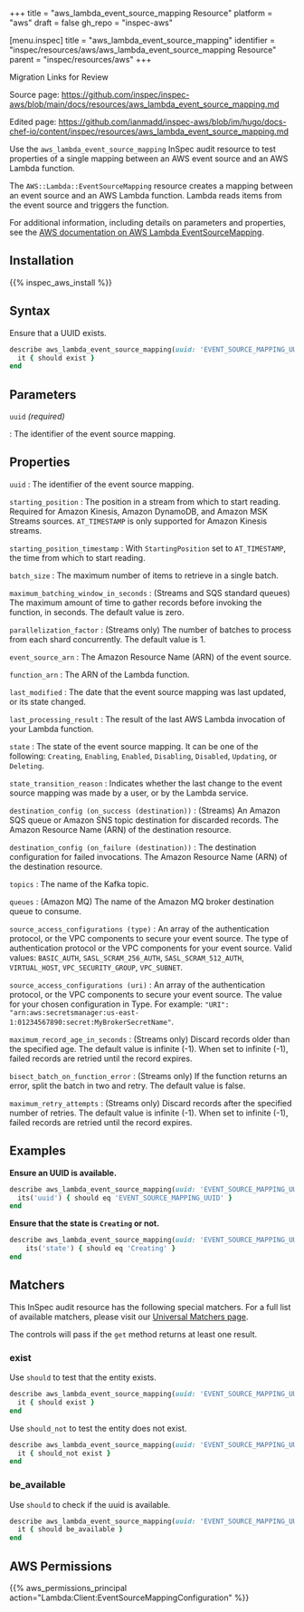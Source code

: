 +++
title = "aws_lambda_event_source_mapping Resource"
platform = "aws"
draft = false
gh_repo = "inspec-aws"

[menu.inspec]
title = "aws_lambda_event_source_mapping"
identifier = "inspec/resources/aws/aws_lambda_event_source_mapping Resource"
parent = "inspec/resources/aws"
+++

<div class="admonition-note">
<p class="admonition-note-title">Migration Links for Review</p>
<div class="admonition-note-text">
<p>Source page: <a href="https://github.com/inspec/inspec-aws/blob/main/docs/resources/aws_lambda_event_source_mapping.md">https://github.com/inspec/inspec-aws/blob/main/docs/resources/aws_lambda_event_source_mapping.md</a></p>
<p>Edited page: <a href="https://github.com/ianmadd/inspec-aws/blob/im/hugo/docs-chef-io/content/inspec/resources/aws_lambda_event_source_mapping.md">https://github.com/ianmadd/inspec-aws/blob/im/hugo/docs-chef-io/content/inspec/resources/aws_lambda_event_source_mapping.md</a></p>
</div>
</div>


Use the `aws_lambda_event_source_mapping` InSpec audit resource to test properties of a single mapping between an AWS event source and an AWS Lambda function.

The `AWS::Lambda::EventSourceMapping` resource creates a mapping between an event source and an AWS Lambda function. Lambda reads items from the event source and triggers the function.

For additional information, including details on parameters and properties, see the [AWS documentation on AWS Lambda EventSourceMapping](https://docs.aws.amazon.com/AWSCloudFormation/latest/UserGuide/aws-resource-lambda-eventsourcemapping.html).

## Installation

{{% inspec_aws_install %}}

## Syntax

Ensure that a UUID exists.

```ruby
describe aws_lambda_event_source_mapping(uuid: 'EVENT_SOURCE_MAPPING_UUID') do
  it { should exist }
end
```

## Parameters

`uuid` _(required)_

: The identifier of the event source mapping.

## Properties

`uuid`
: The identifier of the event source mapping.

`starting_position`
: The position in a stream from which to start reading. Required for Amazon Kinesis, Amazon DynamoDB, and Amazon MSK Streams sources. `AT_TIMESTAMP` is only supported for Amazon Kinesis streams.

`starting_position_timestamp`
: With `StartingPosition` set to `AT_TIMESTAMP`, the time from which to start reading.

`batch_size`
: The maximum number of items to retrieve in a single batch.

`maximum_batching_window_in_seconds`
: (Streams and SQS standard queues) The maximum amount of time to gather records before invoking the function, in seconds. The default value is zero.

`parallelization_factor`
: (Streams only) The number of batches to process from each shard concurrently. The default value is 1.

`event_source_arn`
: The Amazon Resource Name (ARN) of the event source.

`function_arn`
: The ARN of the Lambda function.

`last_modified`
: The date that the event source mapping was last updated, or its state changed.

`last_processing_result`
: The result of the last AWS Lambda invocation of your Lambda function.

`state`
: The state of the event source mapping. It can be one of the following: `Creating`, `Enabling`, `Enabled`, `Disabling`, `Disabled`, `Updating`, or `Deleting`.

`state_transition_reason`
: Indicates whether the last change to the event source mapping was made by a user, or by the Lambda service.

`destination_config (on_success (destination))`
: (Streams) An Amazon SQS queue or Amazon SNS topic destination for discarded records. The Amazon Resource Name (ARN) of the destination resource.

`destination_config (on_failure (destination))`
: The destination configuration for failed invocations. The Amazon Resource Name (ARN) of the destination resource.

`topics`
: The name of the Kafka topic.

`queues`
: (Amazon MQ) The name of the Amazon MQ broker destination queue to consume.

`source_access_configurations (type)`
: An array of the authentication protocol, or the VPC components to secure your event source. The type of authentication protocol or the VPC components for your event source. Valid values: `BASIC_AUTH`, `SASL_SCRAM_256_AUTH`, `SASL_SCRAM_512_AUTH`, `VIRTUAL_HOST`, `VPC_SECURITY_GROUP`, `VPC_SUBNET`.

`source_access_configurations (uri)`
: An array of the authentication protocol, or the VPC components to secure your event source. The value for your chosen configuration in Type. For example: `"URI": "arn:aws:secretsmanager:us-east-1:01234567890:secret:MyBrokerSecretName"`.

`maximum_record_age_in_seconds`
: (Streams only) Discard records older than the specified age. The default value is infinite (-1). When set to infinite (-1), failed records are retried until the record expires.

`bisect_batch_on_function_error`
: (Streams only) If the function returns an error, split the batch in two and retry. The default value is false.

`maximum_retry_attempts`
: (Streams only) Discard records after the specified number of retries. The default value is infinite (-1). When set to infinite (-1), failed records are retried until the record expires.

## Examples

**Ensure an UUID is available.**

```ruby
describe aws_lambda_event_source_mapping(uuid: 'EVENT_SOURCE_MAPPING_UUID') do
  its('uuid') { should eq 'EVENT_SOURCE_MAPPING_UUID' }
end
```

**Ensure that the state is `Creating` or not.**

```ruby
describe aws_lambda_event_source_mapping(uuid: 'EVENT_SOURCE_MAPPING_UUID') do
    its('state') { should eq 'Creating' }
end
```

## Matchers

This InSpec audit resource has the following special matchers. For a full list of available matchers, please visit our [Universal Matchers page](https://www.inspec.io/docs/reference/matchers/).

The controls will pass if the `get` method returns at least one result.

### exist

Use `should` to test that the entity exists.

```ruby
describe aws_lambda_event_source_mapping(uuid: 'EVENT_SOURCE_MAPPING_UUID') do
  it { should exist }
end
```

Use `should_not` to test the entity does not exist.

```ruby
describe aws_lambda_event_source_mapping(uuid: 'EVENT_SOURCE_MAPPING_UUID') do
  it { should_not exist }
end
```

### be_available

Use `should` to check if the uuid is available.

```ruby
describe aws_lambda_event_source_mapping(uuid: 'EVENT_SOURCE_MAPPING_UUID') do
  it { should be_available }
end
```

## AWS Permissions

{{% aws_permissions_principal action="Lambda:Client:EventSourceMappingConfiguration" %}}
